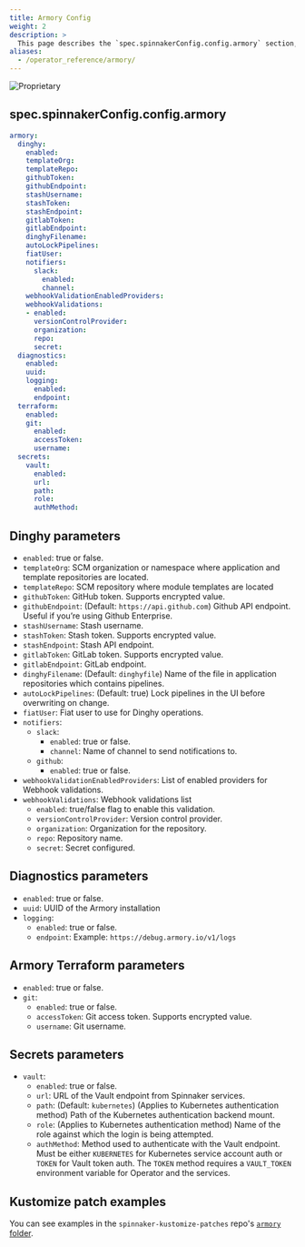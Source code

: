 ```yaml
---
title: Armory Config
weight: 2
description: >
  This page describes the `spec.spinnakerConfig.config.armory` section, which is used to configure features in Armory Enterprise for Spinnaker.
aliases:
  - /operator_reference/armory/
---
```


![Proprietary](/images/proprietary.svg)

## spec.spinnakerConfig.config.armory

```yaml
armory:
  dinghy:
    enabled:
    templateOrg:
    templateRepo:
    githubToken:
    githubEndpoint:
    stashUsername:
    stashToken:
    stashEndpoint:
    gitlabToken:
    gitlabEndpoint:
    dinghyFilename:
    autoLockPipelines:
    fiatUser:
    notifiers:
      slack:
        enabled:
        channel:
    webhookValidationEnabledProviders:
    webhookValidations:
    - enabled:
      versionControlProvider:
      organization:
      repo:
      secret:
  diagnostics:
    enabled:
    uuid:
    logging:
      enabled:
      endpoint:
  terraform:
    enabled:
    git:
      enabled:
      accessToken:
      username:
  secrets:
    vault:
      enabled:
      url:
      path:
      role:
      authMethod:
```

## Dinghy parameters

- `enabled`: true or false.
- `templateOrg`: SCM organization or namespace where application and template repositories are located.
- `templateRepo`: SCM repository where module templates are located
- `githubToken`: GitHub token. Supports encrypted value.
- `githubEndpoint`: (Default: `https://api.github.com`) Github API endpoint. Useful if you’re using Github Enterprise.
- `stashUsername`: Stash username.
- `stashToken`: Stash token. Supports encrypted value.
- `stashEndpoint`: Stash API endpoint.
- `gitlabToken`: GitLab token.  Supports encrypted value.
- `gitlabEndpoint`: GitLab endpoint.
- `dinghyFilename`: (Default: `dinghyfile`) Name of the file in application repositories which contains pipelines.
- `autoLockPipelines`: (Default: true) Lock pipelines in the UI before overwriting on change.
- `fiatUser`: Fiat user to use for Dinghy operations.
- `notifiers`:
  - `slack`:
    - `enabled`: true or false.
    - `channel`: Name of channel to send notifications to.
  - `github`:
    - `enabled`: true or false. 
- `webhookValidationEnabledProviders`: List of enabled providers for Webhook validations.
- `webhookValidations`: Webhook validations list
  - `enabled`: true/false flag to enable this validation.
  - `versionControlProvider`: Version control provider.
  - `organization`: Organization for the repository.
  - `repo`: Repository name.
  - `secret`: Secret configured.

## Diagnostics parameters

- `enabled`: true or false.
- `uuid`: UUID of the Armory installation
- `logging`:
  - `enabled`: true or false.
  - `endpoint`: Example: `https://debug.armory.io/v1/logs`

## Armory Terraform parameters

- `enabled`: true or false.
- `git`:
  - `enabled`: true or false.
  - `accessToken`: Git access token. Supports encrypted value.
  - `username`: Git username.

## Secrets parameters

- `vault`:
  - `enabled`: true or false.
  - `url`: URL of the Vault endpoint from Spinnaker services.
  - `path`: (Default: `kubernetes`) (Applies to Kubernetes authentication method) Path of the Kubernetes authentication backend mount.
  - `role`: (Applies to Kubernetes authentication method) Name of the role against which the login is being attempted.
  - `authMethod`: Method used to authenticate with the Vault endpoint. Must be either `KUBERNETES` for Kubernetes service account auth or `TOKEN` for Vault token auth. The `TOKEN` method requires a `VAULT_TOKEN` environment variable for Operator and the services.

## Kustomize patch examples

You can see examples in the `spinnaker-kustomize-patches` repo's [`armory` folder](https://github.com/armory/spinnaker-kustomize-patches/tree/master/armory).
